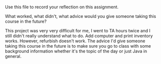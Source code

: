 Use this file to record your reflection on this assignment. 

What worked, what didn't, what advice would you give someone taking this course in the future?

This project was very very difficult for me, I went to TA hours twice and I still didn't really understand what to do. Add computer and print inventory works. However, refurbish doesn't work. The advice I'd give someone taking this course in the future is to make sure you go to class with some background information whether it's the topic of the day or just Java in general.